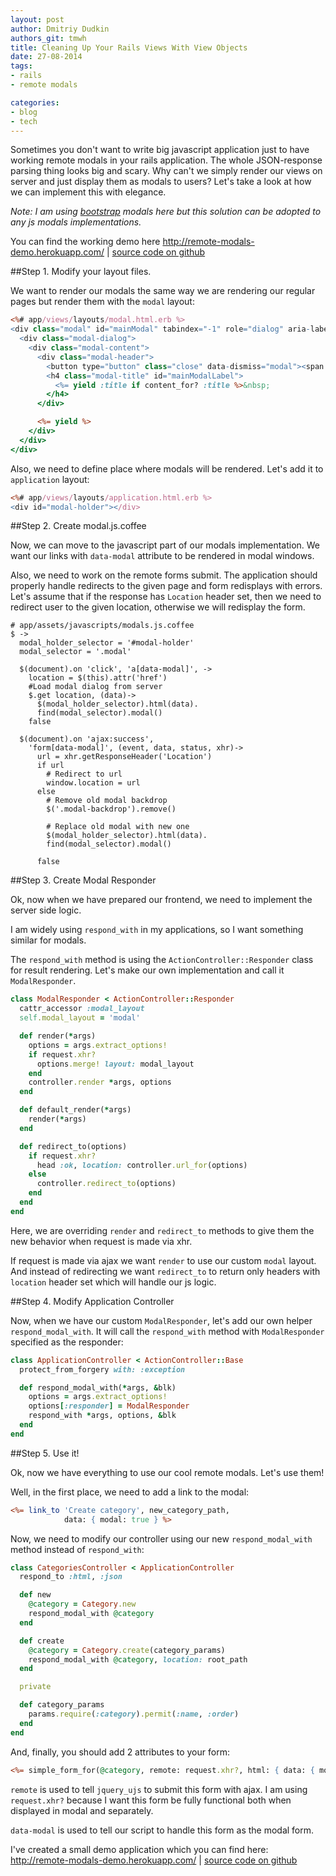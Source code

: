 ```yaml
---
layout: post
author: Dmitriy Dudkin
authors_git: tmwh
title: Cleaning Up Your Rails Views With View Objects
date: 27-08-2014
tags:
- rails
- remote modals

categories:
- blog
- tech
---
```


Sometimes you don't want to write big javascript application just to have working remote modals in your rails application. The whole JSON-response parsing thing looks big and scary. Why can't we simply render our views on server and just display them as modals to users? Let's take a look at how we can implement this with elegance.

<!--cut-->

*Note: I am using [bootstrap] modals here but this solution can be adopted to any js modals implementations.*

You can find the working demo here <http://remote-modals-demo.herokuapp.com/> | [source code on github]

##Step 1. Modify your layout files.

We want to render our modals the same way we are rendering our regular pages but render them with the `modal` layout:

```html.erb
<%# app/views/layouts/modal.html.erb %>
<div class="modal" id="mainModal" tabindex="-1" role="dialog" aria-labelledby="mainModalLabel" aria-hidden="true">
  <div class="modal-dialog">
    <div class="modal-content">
      <div class="modal-header">
        <button type="button" class="close" data-dismiss="modal"><span aria-hidden="true">&times;</span><span class="sr-only">Close</span></button>
        <h4 class="modal-title" id="mainModalLabel">
          <%= yield :title if content_for? :title %>&nbsp;
        </h4>
      </div>

      <%= yield %>
    </div>
  </div>
</div>
```

Also, we need to define place where modals will be rendered. Let's add it to `application` layout:

```html.erb
<%# app/views/layouts/application.html.erb %>
<div id="modal-holder"></div>
```

##Step 2. Create modal.js.coffee

Now, we can move to the javascript part of our modals implementation. We want our links with `data-modal` attribute to be rendered in modal windows.

Also, we need to work on the remote forms submit. The application should properly handle redirects to the given page and form redisplays with errors. Let's assume that if the response has `Location` header set, then we need to redirect user to the given location, otherwise we will redisplay the form.

```coffescript
# app/assets/javascripts/modals.js.coffee
$ ->
  modal_holder_selector = '#modal-holder'
  modal_selector = '.modal'

  $(document).on 'click', 'a[data-modal]', ->
    location = $(this).attr('href')
    #Load modal dialog from server
    $.get location, (data)->
      $(modal_holder_selector).html(data).
      find(modal_selector).modal()
    false

  $(document).on 'ajax:success',
    'form[data-modal]', (event, data, status, xhr)->
      url = xhr.getResponseHeader('Location')
      if url
        # Redirect to url
        window.location = url
      else
        # Remove old modal backdrop
        $('.modal-backdrop').remove()

        # Replace old modal with new one
        $(modal_holder_selector).html(data).
        find(modal_selector).modal()

      false
```

##Step 3. Create Modal Responder

Ok, now when we have prepared our frontend, we need to implement the server side logic.

I am widely using `respond_with` in my applications, so I want something similar for modals.

The `respond_with` method is using the `ActionController::Responder` class for result rendering. Let's make our own implementation and call it `ModalResponder`.

```ruby
class ModalResponder < ActionController::Responder
  cattr_accessor :modal_layout
  self.modal_layout = 'modal'

  def render(*args)
    options = args.extract_options!
    if request.xhr?
      options.merge! layout: modal_layout
    end
    controller.render *args, options
  end

  def default_render(*args)
    render(*args)
  end

  def redirect_to(options)
    if request.xhr?
      head :ok, location: controller.url_for(options)
    else
      controller.redirect_to(options)
    end
  end
end
```

Here, we are overriding `render` and `redirect_to` methods to give them the new behavior when request is made via xhr.

If request is made via ajax we want `render` to use our custom `modal` layout. And instead of redirecting we want `redirect_to` to return only headers with `location` header set which will handle our js logic.

##Step 4. Modify Application Controller

Now, when we have our custom `ModalResponder`, let's add our own helper `respond_modal_with`. It will call the `respond_with` method with `ModalResponder` specified as the responder:

```ruby
class ApplicationController < ActionController::Base
  protect_from_forgery with: :exception

  def respond_modal_with(*args, &blk)
    options = args.extract_options!
    options[:responder] = ModalResponder
    respond_with *args, options, &blk
  end
end
```

##Step 5. Use it!

Ok, now we have everything to use our cool remote modals. Let's use them!

Well, in the first place, we need to add a link to the modal:

```html.erb
<%= link_to 'Create category', new_category_path, 
            data: { modal: true } %>
```

Now, we need to modify our controller using our new `respond_modal_with` method instead of `respond_with`:

```ruby
class CategoriesController < ApplicationController
  respond_to :html, :json

  def new
    @category = Category.new
    respond_modal_with @category
  end

  def create
    @category = Category.create(category_params)
    respond_modal_with @category, location: root_path
  end

  private

  def category_params
    params.require(:category).permit(:name, :order)
  end
end
```

And, finally, you should add 2 attributes to your form:

```html.erb
<%= simple_form_for(@category, remote: request.xhr?, html: { data: { modal: true } }) %>
```

`remote` is used to tell `jquery_ujs` to submit this form with ajax. I am using `request.xhr?` because I want this form be fully functional both when displayed in modal and separately.

`data-modal` is used to tell our script to handle this form as the modal form.

I've created a small demo application which you can find here: <http://remote-modals-demo.herokuapp.com/> | [source code on github]

[source code on github]:https://github.com/tmwh/remote-modals-demo
[bootstrap]:http://getbootstrap.com/javascript/#modals

